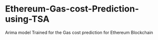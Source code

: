 # Ethereum-Gas-cost-Prediction-using-TSA
Arima model Trained for the Gas cost prediction for Ethereum Blockchain
